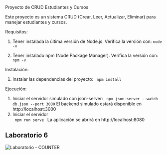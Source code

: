 Proyecto de CRUD Estudiantes y Cursos

Este proyecto es un sistema CRUD (Crear, Leer, Actualizar, Eliminar) para manejar estudiantes y cursos.

Requisitos:
1. Tener instalada la última versión de Node.js.
   Verifica la versión con:
   ``` node -v ```

2. Tener instalado npm (Node Package Manager).
   Verifica la versión con:
   ``` npm -v ```

Instalación:
1. Instalar las dependencias del proyecto:
    ```  npm install ```

Ejecución:
 
1. Iniciar el servidor simulado con json-server:
   ```  npx json-server --watch db.json --port 3000 ```
   El backend simulado estará disponible en http://localhost:3000
2. Iniciar el servidor  
     ```  npm run serve  ```
   La aplicación se abrirá en http://localhost:8080

## Laboratorio 6


![Laboratorio - COUNTER ](./image.png)

